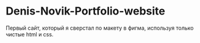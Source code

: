 # Denis-Novik-Portfolio-website
Первый сайт, который я сверстал по макету в фигма, используя только чистые html и css.
